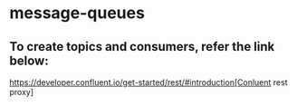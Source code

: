 # message-queues

## To create topics and consumers, refer the link below:
https://developer.confluent.io/get-started/rest/#introduction[Conluent rest proxy]

